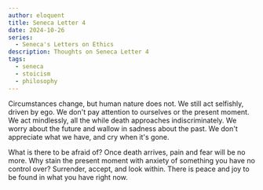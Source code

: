 ```yaml
---
author: eloquent
title: Seneca Letter 4
date: 2024-10-26
series:
  - Seneca's Letters on Ethics
description: Thoughts on Seneca Letter 4
tags:
  - seneca
  - stoicism
  - philosophy
---
```


Circumstances change, but human nature does not. We still act selfishly, driven by ego. We don't
pay attention to ourselves or the present moment. We act mindlessly, all the while death approaches
indiscriminately. We worry about the future and wallow in sadness about the past. We don't appreciate
what we have, and cry when it's gone.

What is there to be afraid of? Once death arrives, pain and fear will be no more. Why stain the
present moment with anxiety of something you have no control over? Surrender, accept, and look
within. There is peace and joy to be found in what you have right now.
